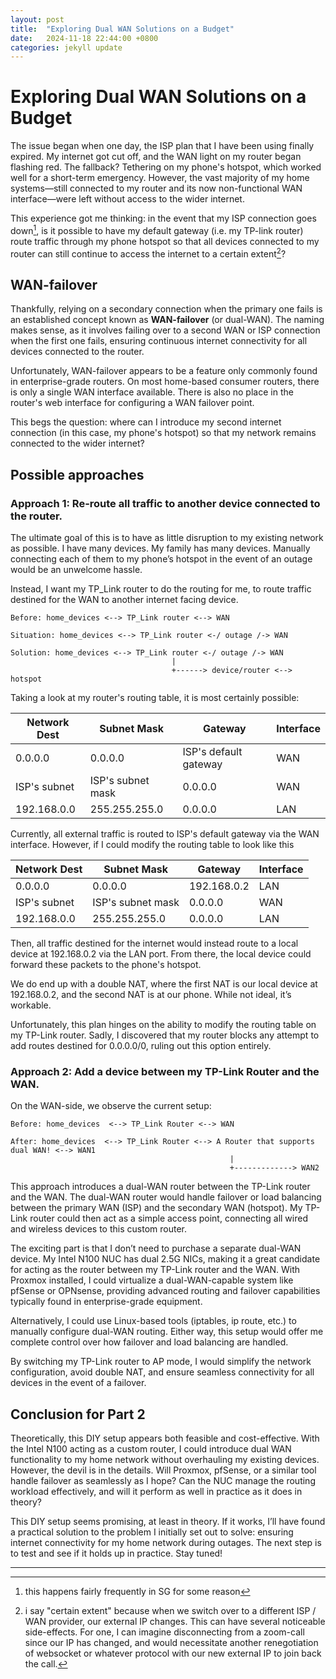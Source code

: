 ```yaml
---
layout: post
title:  "Exploring Dual WAN Solutions on a Budget"
date:   2024-11-18 22:44:00 +0800
categories: jekyll update
---
```

# Exploring Dual WAN Solutions on a Budget

The issue began when one day, the ISP plan that I have been using finally expired. My internet got cut off, and the WAN light on my router began flashing red. The fallback? Tethering on my phone's hotspot, which worked well for a short-term emergency. However, the vast majority of my home systems—still connected to my router and its now non-functional WAN interface—were left without access to the wider internet.

This experience got me thinking: in the event that my ISP connection goes down[^1], is it possible to have my default gateway (i.e. my TP-link router) route traffic through my phone hotspot so that all devices connected to my router can still continue to access the internet to a certain extent[^2]?


## WAN-failover

Thankfully, relying on a secondary connection when the primary one fails is an established concept known as **WAN-failover** (or dual-WAN). The naming makes sense, as it involves failing over to a second WAN or ISP connection when the first one fails, ensuring continuous internet connectivity for all devices connected to the router.

Unfortunately, WAN-failover appears to be a feature only commonly found in enterprise-grade routers. On most home-based consumer routers, there is only a single WAN interface available. There is also no place in the router's web interface for configuring a WAN failover point.

This begs the question: where can I introduce my second internet connection (in this case, my phone's hotspot) so that my network remains connected to the wider internet?

## Possible approaches

### Approach 1: Re-route all traffic to another device connected to the router.

The ultimate goal of this is to have as little disruption to my existing network as possible. I have many devices. My family has many devices. Manually connecting each of them to my phone’s hotspot in the event of an outage would be an unwelcome hassle.


Instead, I want my TP_Link router to do the routing for me, to route traffic destined for the WAN to another internet facing device.

```
Before: home_devices <--> TP_Link router <--> WAN

Situation: home_devices <--> TP_Link router <-/ outage /-> WAN

Solution: home_devices <--> TP_Link router <-/ outage /-> WAN
                                    |
                                    +------> device/router <--> hotspot

```

Taking a look at my router's routing table, it is most certainly possible:

Network Dest | Subnet Mask | Gateway | Interface
-------------|-------------|---------|---------
0.0.0.0 | 0.0.0.0 | ISP's default gateway | WAN
ISP's subnet | ISP's subnet mask | 0.0.0.0 | WAN
192.168.0.0 | 255.255.255.0 | 0.0.0.0 | LAN

Currently, all external traffic is routed to ISP's default gateway via the WAN interface. However, if I could modify the routing table to look like this


Network Dest | Subnet Mask | Gateway | Interface
-------------|-------------|---------|---------
0.0.0.0 | 0.0.0.0 | 192.168.0.2 | LAN
ISP's subnet | ISP's subnet mask | 0.0.0.0 | WAN
192.168.0.0 | 255.255.255.0 | 0.0.0.0 | LAN

Then, all traffic destined for the internet would instead route to a local device at 192.168.0.2 via the LAN port. From there, the local device could forward these packets to the phone's hotspot.

We do end up with a double NAT, where the first NAT is our local device at 192.168.0.2, and the second NAT is at our phone. While not ideal, it’s workable.


Unfortunately, this plan hinges on the ability to modify the routing table on my TP-Link router. Sadly, I discovered that my router blocks any attempt to add routes destined for 0.0.0.0/0, ruling out this option entirely.

### Approach 2: Add a device between my TP-Link Router and the WAN.

On the WAN-side, we observe the current setup:

```
Before: home_devices  <--> TP_Link Router <--> WAN

After: home_devices  <--> TP_Link Router <--> A Router that supports dual WAN! <--> WAN1
                                                 |
                                                 +-------------> WAN2
```

This approach introduces a dual-WAN router between the TP-Link router and the WAN. The dual-WAN router would handle failover or load balancing between the primary WAN (ISP) and the secondary WAN (hotspot). My TP-Link router could then act as a simple access point, connecting all wired and wireless devices to this custom router.

The exciting part is that I don’t need to purchase a separate dual-WAN device. My Intel N100 NUC has dual 2.5G NICs, making it a great candidate for acting as the router between my TP-Link router and the WAN. With Proxmox installed, I could virtualize a dual-WAN-capable system like pfSense or OPNsense, providing advanced routing and failover capabilities typically found in enterprise-grade equipment.

Alternatively, I could use Linux-based tools (iptables, ip route, etc.) to manually configure dual-WAN routing. Either way, this setup would offer me complete control over how failover and load balancing are handled.

By switching my TP-Link router to AP mode, I would simplify the network configuration, avoid double NAT, and ensure seamless connectivity for all devices in the event of a failover.

## Conclusion for Part 2

Theoretically, this DIY setup appears both feasible and cost-effective. With the Intel N100 acting as a custom router, I could introduce dual WAN functionality to my home network without overhauling my existing devices. However, the devil is in the details. Will Proxmox, pfSense, or a similar tool handle failover as seamlessly as I hope? Can the NUC manage the routing workload effectively, and will it perform as well in practice as it does in theory?

This DIY setup seems promising, at least in theory. If it works, I’ll have found a practical solution to the problem I initially set out to solve: ensuring internet connectivity for my home network during outages. The next step is to test and see if it holds up in practice. Stay tuned!

-------------------
[^1]: this happens fairly frequently in SG for some reason 

[^2]: i say "certain extent" because when we switch over to a different ISP / WAN provider, our external IP changes. This can have several noticeable side-effects. For one, I can imagine disconnecting from a zoom-call since our IP has changed, and would necessitate another renegotiation of websocket or whatever protocol with our new external IP to join back the call.
